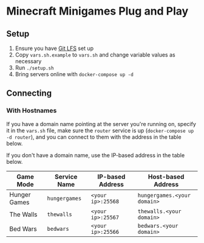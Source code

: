 # Minecraft Minigames Plug and Play

## Setup

1. Ensure you have [Git LFS](https://git-lfs.github.com/) set up
1. Copy `vars.sh.example` to `vars.sh` and change variable values as necessary
1. Run `./setup.sh`
1. Bring servers online with `docker-compose up -d`

## Connecting

### With Hostnames

If you have a domain name pointing at the server you're running on, specify it in the `vars.sh` file, make sure the `router` service is up (`docker-compose up -d router`), and you can connect to them with the address in the table below.

If you don't have a domain name, use the IP-based address in the table below.

Game Mode | Service Name | IP-based Address | Host-based Address
---|---|---|---
Hunger Games | `hungergames` | `<your ip>:25568` | `hungergames.<your domain>`
The Walls | `thewalls` | `<your ip>:25567` | `thewalls.<your domain>`
Bed Wars | `bedwars` | `<your ip>:25566` | `bedwars.<your domain>`
